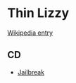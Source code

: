 # Thin Lizzy

[Wikipedia entry](https://en.wikipedia.org/wiki/Thin_Lizzy)

## CD

- [Jailbreak](Jailbreak.md)
